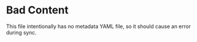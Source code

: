 # Bad Content

This file intentionally has no metadata YAML file, so it should cause an error during sync.